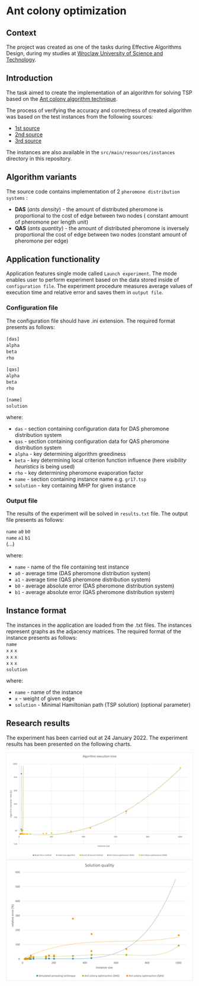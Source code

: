 # Ant colony optimization

## Context

The project was created as one of the tasks during Effective Algorithms Design, during my studies
at [Wroclaw University of Science and Technology](https://pwr.edu.pl/en/).

## Introduction

The task aimed to create the implementation of an algorithm for solving TSP based on
the [Ant colony algorithm technique](https://en.wikipedia.org/wiki/Ant_colony_optimization_algorithms).

The process of verifying the accuracy and correctness of created algorithm was based on the test instances from the
following sources:

- [1st source](http://jaroslaw.mierzwa.staff.iiar.pwr.wroc.pl/pea-stud/tsp)
- [2nd source](http://jaroslaw.rudy.staff.iiar.pwr.wroc.pl/files/pea/instances.zip)
- [3rd source](http://elib.zib.de/pub/mp-testdata/tsp/tsplib/tsp/index.html)

The instances are also available in the `src/main/resources/instances` directory in this repository.

## Algorithm variants

The source code contains implementation of 2 `pheromone distribution systems` :

- **DAS** (*ants density*) - the amount of distributed pheromone is proportional to the cost of edge between two nodes (
  constant amount of pheromone per length unit)
- **QAS** (*ants quantity*) - the amount of distributed pheromone is inversely proportional the cost of edge between two
  nodes (constant amount of pheromone per edge)

## Application functionality

Application features single mode called `Launch experiment`. The mode enables user to perform experiment based on the
data stored inside of `configuration file`. The experiment procedure measures average values of execution time and
relative error and saves them in `output file`.

### Configuration file

The configuration file should have .ini extension. The required format presents as follows:

`[das]`  
`alpha`   
`beta`  
`rho`

`[qas]`  
`alpha`   
`beta`  
`rho`

`[name]`  
`solution`

where:

- `das` - section containing configuration data for DAS pheromone distribution system
- `qas` - section containing configuration data for QAS pheromone distribution system
- `alpha` - key determining algorithm greediness
- `beta` - key determining local criterion function influence (here *visibility heuristics* is being used)
- `rho` - key determining pheromone evaporation factor
- `name` - section containing instance name e.g. `gr17.tsp`
- `solution` - key containing MHP for given instance

### Output file

The results of the experiment will be solved in `results.txt` file. The output file presents as follows:

`name` `a0` `b0`   
`name` `a1` `b1`  
(...)

where:

- `name` - name of the file containing test instance
- `a0` - average time (DAS pheromone distribution system)
- `a1` - average time (QAS pheromone distribution system)
- `b0` - average absolute error (DAS pheromone distribution system)
- `b1` - average absolute error (QAS pheromone distribution system)

## Instance format

The instances in the application are loaded from the .txt files. The instances represent graphs as the adjacency
matrices. The required format of the instance presents as follows:  
`name`  
`x` `x` `x`  
`x` `x` `x`  
`x` `x` `x`  
`solution`

where:

- `name` - name of the instance
- `x` - weight of given edge
- `solution` - Minimal Hamiltonian path (TSP solution) (optional parameter)

## Research results

The experiment has been carried out at 24 January 2022. The experiment results has been presented on the following
charts.

![](src/main/resources/charts/time.png)
![](src/main/resources/charts/quality.png)
